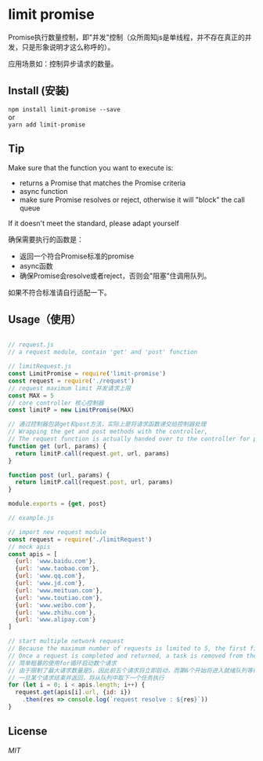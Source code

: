 # limit promise
Promise执行数量控制，即"并发"控制（众所周知js是单线程，并不存在真正的并发，只是形象说明才这么称呼的）。

应用场景如：控制异步请求的数量。

## Install (安装)

`npm install limit-promise --save`  
or  
`yarn add limit-promise`

## Tip

Make sure that the function you want to execute is:
* returns a Promise that matches the Promise criteria
* async function
* make sure Promise resolves or reject, otherwise it will "block" the call queue

If it doesn't meet the standard, please adapt yourself


确保需要执行的函数是：
* 返回一个符合Promise标准的promise
* async函数
* 确保Promise会resolve或者reject，否则会"阻塞"住调用队列。

如果不符合标准请自行适配一下。

## Usage（使用）

```js

// request.js
// a request module, contain 'get' and 'post' function

// limitRequest.js
const LimitPromise = require('limit-promise')
const request = require('./request')
// request maximum limit 并发请求上限
const MAX = 5
// core controller 核心控制器
const limitP = new LimitPromise(MAX)

// 通过控制器包装get和post方法，实际上是将请求函数递交给控制器处理
// Wrapping the get and post methods with the controller,
// The request function is actually handed over to the controller for processing
function get (url, params) {
  return limitP.call(request.get, url, params)
}

function post (url, params) {
  return limitP.call(request.post, url, params)
}

module.exports = {get, post}

// example.js

// import new request module
const request = require('./limitRequest')
// mock apis
const apis = [
  {url: 'www.baidu.com'},
  {url: 'www.taobao.com'},
  {url: 'www.qq.com'},
  {url: 'www.jd.com'},
  {url: 'www.meituan.com'},
  {url: 'www.toutiao.com'},
  {url: 'www.weibo.com'},
  {url: 'www.zhihu.com'},
  {url: 'www.alipay.com'}
]

// start multiple network request
// Because the maximum number of requests is limited to 5, the first five requests will start immediately, and the sixth will start in the ready queue for execution
// Once a request is completed and returned, a task is removed from the queue for execution
// 简单粗暴的使用for循环启动数个请求
// 由于限制了最大请求数量是5，因此前五个请求将立即启动，而第6个开始将进入就绪队列等待执行
// 一旦某个请求结束并返回，将从队列中取下一个任务执行
for (let i = 0; i < apis.length; i++) {
  request.get(apis[i].url, {id: i})
    .then(res => console.log(`request resolve : ${res}`))
}

```

## License
*MIT*
